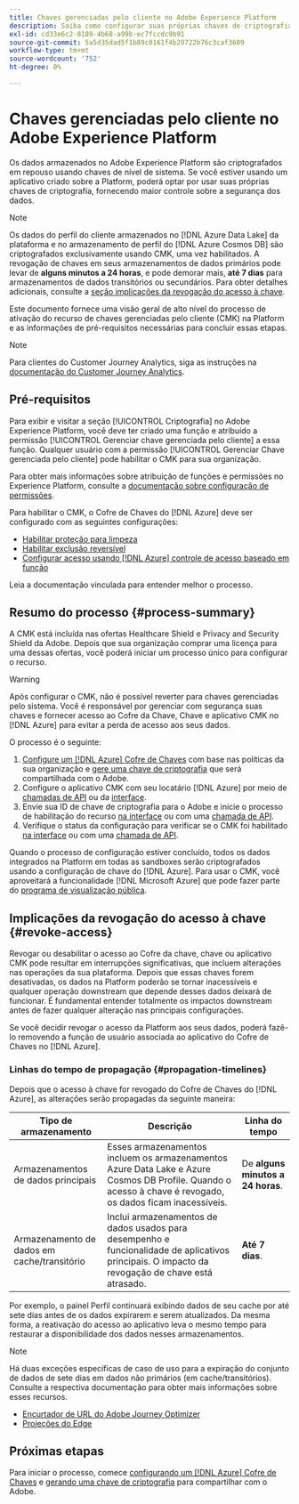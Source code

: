 ```yaml
---
title: Chaves gerenciadas pelo cliente no Adobe Experience Platform
description: Saiba como configurar suas próprias chaves de criptografia para dados armazenados no Adobe Experience Platform.
exl-id: cd33e6c2-8189-4b68-a99b-ec7fccdc9b91
source-git-commit: 5a5d35dad5f1b89c0161f4b29722b76c3caf3609
workflow-type: tm+mt
source-wordcount: '752'
ht-degree: 0%

---
```


# Chaves gerenciadas pelo cliente no Adobe Experience Platform

Os dados armazenados no Adobe Experience Platform são criptografados em repouso usando chaves de nível de sistema. Se você estiver usando um aplicativo criado sobre a Platform, poderá optar por usar suas próprias chaves de criptografia, fornecendo maior controle sobre a segurança dos dados.

>[!NOTE]
>
>Os dados do perfil do cliente armazenados no [!DNL Azure Data Lake] da plataforma e no armazenamento de perfil do [!DNL Azure Cosmos DB] são criptografados exclusivamente usando CMK, uma vez habilitados. A revogação de chaves em seus armazenamentos de dados primários pode levar de **alguns minutos a 24 horas**, e pode demorar mais, **até 7 dias** para armazenamentos de dados transitórios ou secundários. Para obter detalhes adicionais, consulte a [seção implicações da revogação do acesso à chave](#revoke-access).

Este documento fornece uma visão geral de alto nível do processo de ativação do recurso de chaves gerenciadas pelo cliente (CMK) na Platform e as informações de pré-requisitos necessárias para concluir essas etapas.

>[!NOTE]
>
>Para clientes do Customer Journey Analytics, siga as instruções na [documentação do Customer Journey Analytics](https://experienceleague.adobe.com/docs/analytics-platform/using/cja-privacy/cmk.html?lang=pt-BR).

## Pré-requisitos

Para exibir e visitar a seção [!UICONTROL Criptografia] no Adobe Experience Platform, você deve ter criado uma função e atribuído a permissão [!UICONTROL Gerenciar chave gerenciada pelo cliente] a essa função. Qualquer usuário com a permissão [!UICONTROL Gerenciar Chave gerenciada pelo cliente] pode habilitar o CMK para sua organização.

Para obter mais informações sobre atribuição de funções e permissões no Experience Platform, consulte a [documentação sobre configuração de permissões](https://experienceleague.adobe.com/docs/platform-learn/getting-started-for-data-architects-and-data-engineers/configure-permissions.html).

Para habilitar o CMK, o Cofre de Chaves do [!DNL Azure] deve ser configurado com as seguintes configurações:

* [Habilitar proteção para limpeza](https://learn.microsoft.com/en-us/azure/key-vault/general/soft-delete-overview#purge-protection)
* [Habilitar exclusão reversível](https://learn.microsoft.com/en-us/azure/key-vault/general/soft-delete-overview)
* [Configurar acesso usando [!DNL Azure] controle de acesso baseado em função](https://learn.microsoft.com/en-us/azure/role-based-access-control/)

Leia a documentação vinculada para entender melhor o processo.

## Resumo do processo {#process-summary}

A CMK está incluída nas ofertas Healthcare Shield e Privacy and Security Shield da Adobe. Depois que sua organização comprar uma licença para uma dessas ofertas, você poderá iniciar um processo único para configurar o recurso.

>[!WARNING]
>
>Após configurar o CMK, não é possível reverter para chaves gerenciadas pelo sistema. Você é responsável por gerenciar com segurança suas chaves e fornecer acesso ao Cofre da Chave, Chave e aplicativo CMK no [!DNL Azure] para evitar a perda de acesso aos seus dados.

O processo é o seguinte:

1. [Configure um [!DNL Azure] Cofre de Chaves](./azure-key-vault-config.md) com base nas políticas da sua organização e [gere uma chave de criptografia](./azure-key-vault-config.md#generate-a-key) que será compartilhada com o Adobe.
1. Configure o aplicativo CMK com seu locatário [!DNL Azure] por meio de [chamadas de API](./api-set-up.md#register-app) ou da [interface](./ui-set-up.md#register-app).
1. Envie sua ID de chave de criptografia para o Adobe e inicie o processo de habilitação do recurso [na interface](./ui-set-up.md#send-to-adobe) ou com uma [chamada de API](./api-set-up.md#send-to-adobe).
1. Verifique o status da configuração para verificar se o CMK foi habilitado [na interface](./ui-set-up.md#check-status) ou com uma [chamada de API](./api-set-up.md#check-status).

Quando o processo de configuração estiver concluído, todos os dados integrados na Platform em todas as sandboxes serão criptografados usando a configuração de chave do [!DNL Azure]. Para usar o CMK, você aproveitará a funcionalidade [!DNL Microsoft Azure] que pode fazer parte do [programa de visualização pública](https://azure.microsoft.com/en-ca/support/legal/preview-supplemental-terms/).

## Implicações da revogação do acesso à chave {#revoke-access}

Revogar ou desabilitar o acesso ao Cofre da chave, chave ou aplicativo CMK pode resultar em interrupções significativas, que incluem alterações nas operações da sua plataforma. Depois que essas chaves forem desativadas, os dados na Platform poderão se tornar inacessíveis e qualquer operação downstream que depende desses dados deixará de funcionar. É fundamental entender totalmente os impactos downstream antes de fazer qualquer alteração nas principais configurações.

Se você decidir revogar o acesso da Platform aos seus dados, poderá fazê-lo removendo a função de usuário associada ao aplicativo do Cofre de Chaves no [!DNL Azure].

### Linhas do tempo de propagação {#propagation-timelines}

Depois que o acesso à chave for revogado do Cofre de Chaves do [!DNL Azure], as alterações serão propagadas da seguinte maneira:

| **Tipo de armazenamento** | **Descrição** | **Linha do tempo** |
|---|---|---|
| Armazenamentos de dados principais | Esses armazenamentos incluem os armazenamentos Azure Data Lake e Azure Cosmos DB Profile. Quando o acesso à chave é revogado, os dados ficam inacessíveis. | De **alguns minutos a 24 horas**. |
| Armazenamento de dados em cache/transitório | Inclui armazenamentos de dados usados para desempenho e funcionalidade de aplicativos principais. O impacto da revogação de chave está atrasado. | **Até 7 dias**. |

Por exemplo, o painel Perfil continuará exibindo dados de seu cache por até sete dias antes de os dados expirarem e serem atualizados. Da mesma forma, a reativação do acesso ao aplicativo leva o mesmo tempo para restaurar a disponibilidade dos dados nesses armazenamentos.

>[!NOTE]
>
>Há duas exceções específicas de caso de uso para a expiração do conjunto de dados de sete dias em dados não primários (em cache/transitórios). Consulte a respectiva documentação para obter mais informações sobre esses recursos.<ul><li>[Encurtador de URL do Adobe Journey Optimizer](https://experienceleague.adobe.com/docs/journey-optimizer/using/sms/sms-configuration.html?lang=pt-BR#message-preset-sms)</li><li>[Projeções do Edge](https://experienceleague.adobe.com/docs/experience-platform/profile/home.html#edge-projections)</li></ul>

## Próximas etapas

Para iniciar o processo, comece [configurando um [!DNL Azure] Cofre de Chaves](./azure-key-vault-config.md) e [gerando uma chave de criptografia](./azure-key-vault-config.md#generate-a-key) para compartilhar com o Adobe.
